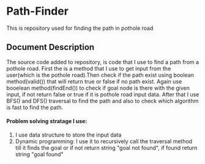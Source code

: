 # Path-Finder
This is repository used for finding the path in pothole road 

## Document Description
The source code added to repository, is code that I use to find a path from a pothole road. First the is a method that I use to get input from the user(which is the pothole road).Then check if the path exist using boolean method(valid()) that will return true or false if no path exist. Again use booelean method(findEnd()) to check if goal node is there with the given input, if not return false or true if it is pothole road input data. After that I use BFS() and DFS() traversal to find the path and also to check which algorithm is fast to find the path.

#### Problem solving stratage I use:
1) I use data structure to store the input data
2) Dynamic programming: I use it to recursively call the traversal method till it finds the goal or if not return string "goal not found", if found return string "goal found"
